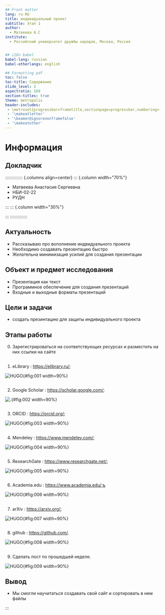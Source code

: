 ```yaml
---
## Front matter
lang: ru-RU
title: индивидуальный проект 
subtitle: Этап 1
author:
  - Матвеева А.С
institute:
  - Российский университет дружбы народов, Москва, Россия


## i18n babel
babel-lang: russian
babel-otherlangs: english

## Formatting pdf
toc: false
toc-title: Содержание
slide_level: 2
aspectratio: 169
section-titles: true
theme: metropolis
header-includes:
 - \metroset{progressbar=frametitle,sectionpage=progressbar,numbering=fraction}
 - '\makeatletter'
 - '\beamer@ignorenonframefalse'
 - '\makeatother'
---
```


# Информация

## Докладчик

:::::::::::::: {.columns align=center}
::: {.column width="70%"}

  * Матвеева Анастасия Сергеевна 
  * НБИ-02-22
  * РУДН 


:::
::: {.column width="30%"}



:::
::::::::::::::



## Актуальность

- Рассказываю про вополнение индвидуального проекта 
- Необходимо создавать презентацию быстро
- Желательна минимизация усилий для создания презентации

## Объект и предмет исследования

- Презентация как текст
- Программное обеспечение для создания презентаций
- Входные и выходные форматы презентаций

## Цели и задачи

- создать презинтацию для защиты индивидуального проекта 

## Этапы работы

0. Зарегистрироваться на соответствующих ресурсах и разместить на них ссылки на сайте

##

1. eLibrary : https://elibrary.ru/;

![HUGO](image/1.png){#fig:001 width=90%}

##

2. Google Scholar : https://scholar.google.com/;

![.](image/2.png){#fig:002 width=90%}

##

3. ORCID : https://orcid.org/;

![HUGO](image/3.png){#fig:003 width=90%}

##

4. Mendeley : https://www.mendeley.com/;

![HUGO](image/4.png){#fig:004 width=90%}

##

5. ResearchGate : https://www.researchgate.net/;

 ![HUGO](image/5.png){#fig:005 width=90%}

##
 
6. Academia.edu : https://www.academia.edu/;ъ

![HUGO](image/6.png){#fig:006 width=90%}

##
 
7. arXiv : https://arxiv.org/;
 
![HUGO](image/7.png){#fig:007 width=90%}

##

8. github : https://github.com/.

![HUGO](image/8.png){#fig:008 width=90%}

##

9. Сделать пост по прошедшей неделе.

![HUGO](image/9.png){#fig:009 width=90%}


## Вывод 

- Мы смогли научитаться создавать свой сайт и сортировать в нем файлы 

:::

